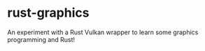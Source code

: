 # rust-graphics
An experiment with a Rust Vulkan wrapper to learn some graphics programming and Rust!
